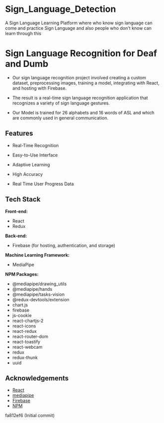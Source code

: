 # Sign_Language_Detection
A Sign Language Learning Platform where who know sign language can come and practice Sign Language and also people who don't know can learn through this

# **Sign Language Recognition for Deaf and Dumb**

- Our sign language recognition project involved creating a custom dataset, preprocessing images, training a model, integrating with React, and hosting with Firebase. 

- The result is a real-time sign language recognition application that recognizes a variety of sign language gestures.

- Our Model is trained for 26 alphabets and 16 words of ASL and which are commonly used in general communication.

## Features

- Real-Time Recognition

- Easy-to-Use Interface

- Adaptive Learning

- High Accuracy

- Real Time User Progress Data

## Tech Stack

**Front-end:**

- React
- Redux

**Back-end:**

- Firebase (for hosting, authentication, and storage)

**Machine Learning Framework:**

- MediaPipe

**NPM Packages:**

- @mediapipe/drawing_utils
- @mediapipe/hands
- @mediapipe/tasks-vision
- @redux-devtools/extension
- chart.js
- firebase
- js-cookie
- react-chartjs-2
- react-icons
- react-redux
- react-router-dom
- react-toastify
- react-webcam
- redux
- redux-thunk
- uuid


## Acknowledgements

- [React](https://react.dev/)
- [mediapipe](https://developers.google.com/mediapipe)
- [Firebase](https://firebase.google.com/)
- [NPM](https://www.npmjs.com/)


 fa812ef6 (Initial commit)
